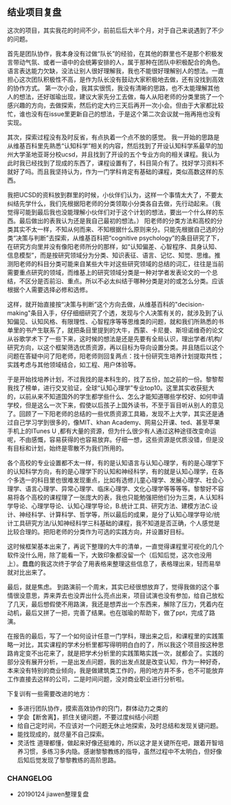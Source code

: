 ## 结业项目复盘

这次的项目，其实我花的时间不少，前前后后大半个月，对于自己来说遇到了不少的问题。

首先是团队协作，我本身没有过做“队长”的经验，在其他的群里也不是那个积极发言带动气氛、或者一语中的会统筹安排的人，属于那种在团队中积极配合的角色。语言表达能力欠缺，没法让别人很好理解我，我也不能很好理解别人的想法。一直担心这次团队积极性不高，是作为队长没有鼓动大家积极地去做，还有没找到高效的协作方式。
第一次小会，我其实很慌，我没有清晰的思路，也不太能理解其他人的想法，还好珈瑜出现，建议大家先分工去做，每人从阳老师的分类里挑了一个感兴趣的方向，去做探索，然后约定大约三天后再开一次小会。但由于大家都比较忙，谁也没有在issue里更新自己的想法，于是这个第二次会议就一拖再拖也没有实现。

其次，探索过程没有及时反省，有点执着一个点不放的感觉。
我一开始的思路是从维基百科里先熟悉“认知科学”相关的内容，然后找到了开设认知科学系最早的加州大学圣地亚哥分校ucsd，并且找到了开设的五个专业方向的相关课程。我认为此时我已经找到了现成的东西了，课程设置有了，科目简介有了。找好学习资料不就好了吗。而且我坚持认为，作为一门学科肯定有基础的课程，类似高数这样的东西。

我把UCSD的资料放到群里的时候，小伙伴们认为，这样一个事情太大了，不要太纠结先学什么，我们先根据阳老师的分类领取小分类各自去做，先行动起来。（我觉得可能到最后我也没能理解小伙伴们对于这个计划的想法，要出一个什么样的东西。最后做出的表我认为还是我自己最初的想法。）
阳老师的分类方法和高校的分类其实不太一样，不知从何而来、不知根据什么原则来分。只能先根据自己选的分类“决策与判断”去探索，从维基百科把“cognitive psychology”的条目研究了下，在研究方向里并没有像阳老师所分的那样，如“认知偏差、心智程序、具身认知、信息模型”，而是按研究领域分为分类、知识表征、语言、记忆、知觉、思维。推测阳老师的科目分类可能来自某些大牛对这些研究领域的总结的词汇，往往是当前需要重点研究的领域，而维基上的研究领域分类是一种对学者发表论文的一个总结，不区分是否前沿、重点。所以不必太纠结于哪种分类是对的或怎么分类。应该根据个人需要选择必修和选修。

这样，就开始直接按“决策与判断”这个方向去做，从维基百科的"decision- making"条目入手，仔仔细细研究了个透，发现与个人决策有关的，就涉及到了认知偏见、认知风格、有限理性、心智程序等等思维类的问题，就和我们所熟悉的书单里的书产生联系了，就把条目里提到的大牛，西蒙、卡尼曼、斯坦诺维奇的论文从谷歌学术下了一些下来，这时候的想法是还是先要有全局认识，理出学者/机构/研究方向，以这个框架筛选优质资源，再以目标为导向设置分类。并且随后以这个问题在答疑中问了阳老师，阳老师则回复两点：找十份研究生培养计划提取共性；实践考虑与其他领域结合，如工程、用户体验等。

于是开始找培养计划，不过我找的是本科生的，找了五份，加之前的一份。黎黎帮我找了榜单，进行交叉验证，全球“认知心理学”专业top10。这里其实收获挺大的，以前从来不知道国外的学生都学些什么、怎么才能知道哪些学校好、如何申请学校，但是这么一次下来，假使以后孩子上国外读书，不至于盲目听从别人的意见了。回顾了一下阳老师的总结的一些优质资源工具箱，发现不上大学，其实还是通过自己学习学到很多的，像MIT、khan Academy、网易公开课、ted、甚至苹果手机上的ITunes U ,都有大量的资源，但为什么很少有人通过这种途径改变命运呢，不由感慨，容易获得的也容易放弃。仔细一想，这些资源是优质没错，但是没有目标和计划，始终是零散不为我们所用的。

各个高校的专业设置都不太一样，有的是认知语言与认知心理学，有的是心理学下的认知科学方向，有的是心理学下的认知和神经科学，有的就是认知心理学，在各个多选一的科目里也很难发现重点，比如有选修儿童心理学、发展心理学、社会心理学、语言心理学、异常心理学、临床心理学、文化心理学等等等等。黎黎好不容易将各个高校的课程理了一张庞大的表，我也只能勉强把他们分为三类，A.认知科学导论、心理学导论、认知心理学导论，B.统计工具、研究方法、建模方法C.设计、神经科学、计算科学、哲学等，所以最后的成果，是分了认知心理学导论/统计工具研究方法/认知神经科学三科基础的课程，我不知道是否正确，个人感觉是比较合理的。把阳老师的分类作为可选的实践方向，并设置好目标。

这时候框架基本出来了，再说下整理的大牛的清单，一直觉得课程里可视化的几个软件没什么用，除了能看一下，大致印象都没留一个（后知后觉，这次也没用上）。蠢蠢的我这次终于学会了用表格来整理这些信息了，表格理出来，轻而易举就对比出来了。

最后，就是焦虑。
到路演前一个周末，其实已经很想放弃了，觉得我做的这个事情很没意思，弄来弄去也没弄出什么亮点出来，项目试演也没有参加，给自己放松了几天，最后想假使不用路演，我还是想弄出一个东西来，解除了压力，凭着内在动机，最后又拼了一把，完善了结果。也在珈瑜的帮助下，做了ppt，完成了路演。

在报告的最后，写了一个如何设计任意一门学科，理出来之后，和课程里的实践策略一对比，其实课程的学术分析里都写得明明白白的了，所以我这个项目按这种思路肯定变不出花来了，就是把学术分析里的实践策略实践一次，就都会了。实践的部分没有展开分析，一是出发点问题，我的出发点就是改变认知，作为一种好奇，本来没有特别的商业倾向，我是做建筑类工作的，用的地方并不多，也不可能放弃工作直接去这样的公司，二是时间问题，没对商业职业进行分析啦。

下复训有一些需要改进的地方：
- 多进行团队协作，摸索高效协作的窍门，群体动力之类的
- 学会【断舍离】，抓住关键问题，不要过度纠结小问题
- 给自己定时间，不应该对一个问题无休止地探索，及时总结和发现关键问题。
- 能找现成的，就尽量不自己探索。
- 灵活性
道理都懂，做起来好像还挺难的，所以这才是关键所在吧，跟着开智培养习惯，多练习多内隐。感谢黎黎教练的指导，虽然过程中不太明白，但好像后知后觉发现了黎黎教练的高阶思路。

### CHANGELOG
- 20190124 jiawen整理复盘

